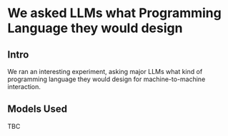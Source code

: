 # We asked LLMs what Programming Language they would design
## Intro
We ran an interesting experiment, asking major LLMs what kind of programming language they would design for machine-to-machine interaction.
## Models Used
TBC
